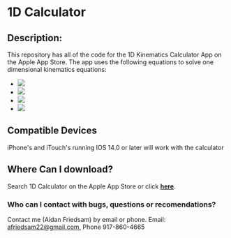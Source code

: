 # 1D Calculator

## Description:
This repository has all of the code for the 1D Kinematics Calculator App on the Apple App Store. The app uses the following equations to solve one dimensional kinematics equations:
- <img src="https://render.githubusercontent.com/render/math?math=v=v_0+at">
- <img src="https://render.githubusercontent.com/render/math?math=\Delta\x=\frac{v%2Bv_0}{2}t">
- <img src="https://render.githubusercontent.com/render/math?math=\Delta\x=v_0t%2B\frac{1}{2}at^2">
- <img src="https://render.githubusercontent.com/render/math?math=v^2=v_0^2%2B2a\Delta\x$">

## Compatible Devices
iPhone's and iTouch's running IOS 14.0 or later will work with the calculator

## Where Can I download?

Search 1D Calculator on the Apple App Store or click **[here](https://apps.apple.com/us/app/1d-calculator/id1543982187)**.

### Who can I contact with bugs, questions or recomendations?

Contact me (Aidan Friedsam) by email or phone.
Email: [afriedsam22@gmail.com](mailto:afriedsam22@gmail.com),
Phone 917-860-4665
